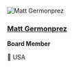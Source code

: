 ![Matt Germonprez](https://github.com/chaoss/community/blob/main/governance/board/images/matt-germonprez.jpg)

### [Matt Germonprez](https://www.linkedin.com/in/mattgermonprez/)
**Board Member**

📍 USA
